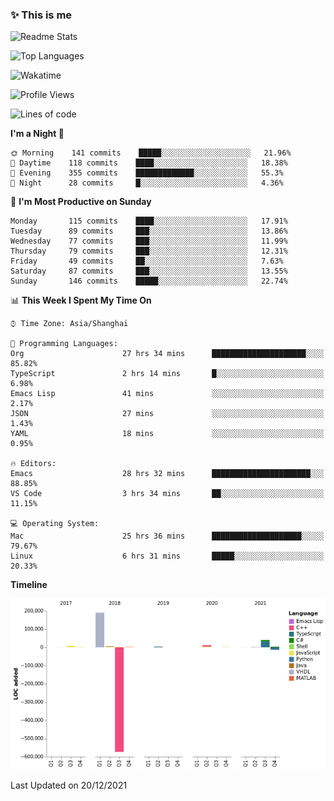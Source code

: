<!--

**icyzeroice/icyzeroice** is a ✨ _special_ ✨ repository because its `README.md` (this file) appears on your GitHub profile.

Here are some ideas to get you started:

- 🔭 I’m currently working on ...
- 🌱 I’m currently learning ...
- 👯 I’m looking to collaborate on ...
- 🤔 I’m looking for help with ...
- 💬 Ask me about ...
- 📫 How to reach me: ...
- 😄 Pronouns: ...
- ⚡ Fun fact: ...

-->

### ✨ This is me

![Readme Stats](https://github-readme-stats.vercel.app/api?username=icyzeroice)

![Top Languages](https://github-readme-stats.vercel.app/api/top-langs/?username=icyzeroice&exclude_repo=scutie2015-digimon&layout=compact&langs_count=5)

![Wakatime](https://github-readme-stats.vercel.app/api/wakatime?username=icyzeroice)

<!--START_SECTION:waka-->
![Profile Views](http://img.shields.io/badge/Profile%20Views-3-blue)

![Lines of code](https://img.shields.io/badge/From%20Hello%20World%20I%27ve%20Written--318%20Thousand%20lines%20of%20code-blue)

**I'm a Night 🦉** 

```text
🌞 Morning    141 commits    █████░░░░░░░░░░░░░░░░░░░░   21.96% 
🌆 Daytime    118 commits    ████░░░░░░░░░░░░░░░░░░░░░   18.38% 
🌃 Evening    355 commits    █████████████░░░░░░░░░░░░   55.3% 
🌙 Night      28 commits     █░░░░░░░░░░░░░░░░░░░░░░░░   4.36%

```
📅 **I'm Most Productive on Sunday** 

```text
Monday       115 commits    ████░░░░░░░░░░░░░░░░░░░░░   17.91% 
Tuesday      89 commits     ███░░░░░░░░░░░░░░░░░░░░░░   13.86% 
Wednesday    77 commits     ███░░░░░░░░░░░░░░░░░░░░░░   11.99% 
Thursday     79 commits     ███░░░░░░░░░░░░░░░░░░░░░░   12.31% 
Friday       49 commits     ██░░░░░░░░░░░░░░░░░░░░░░░   7.63% 
Saturday     87 commits     ███░░░░░░░░░░░░░░░░░░░░░░   13.55% 
Sunday       146 commits    █████░░░░░░░░░░░░░░░░░░░░   22.74%

```


📊 **This Week I Spent My Time On** 

```text
⌚︎ Time Zone: Asia/Shanghai

💬 Programming Languages: 
Org                      27 hrs 34 mins      █████████████████████░░░░   85.82% 
TypeScript               2 hrs 14 mins       █░░░░░░░░░░░░░░░░░░░░░░░░   6.98% 
Emacs Lisp               41 mins             ░░░░░░░░░░░░░░░░░░░░░░░░░   2.17% 
JSON                     27 mins             ░░░░░░░░░░░░░░░░░░░░░░░░░   1.43% 
YAML                     18 mins             ░░░░░░░░░░░░░░░░░░░░░░░░░   0.95%

🔥 Editors: 
Emacs                    28 hrs 32 mins      ██████████████████████░░░   88.85% 
VS Code                  3 hrs 34 mins       ██░░░░░░░░░░░░░░░░░░░░░░░   11.15%

💻 Operating System: 
Mac                      25 hrs 36 mins      ████████████████████░░░░░   79.67% 
Linux                    6 hrs 31 mins       █████░░░░░░░░░░░░░░░░░░░░   20.33%

```

**Timeline**

![Chart not found](https://raw.githubusercontent.com/icyzeroice/icyzeroice/main/charts/bar_graph.png) 


 Last Updated on 20/12/2021
<!--END_SECTION:waka-->

<!--

### Related
- https://github.com/abhisheknaiidu/awesome-github-profile-readme
- https://github.com/coderjojo/creative-profile-readme
- https://github.com/elangosundar/awesome-README-templates
- https://github.com/durgeshsamariya/awesome-github-profile-readme-templates
- https://github.com/anmol098/waka-readme-stats

-->
